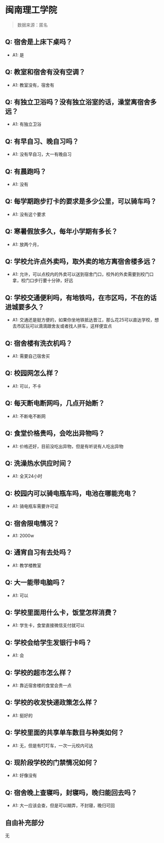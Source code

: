 # 闽南理工学院

> 数据来源：匿名

## Q: 宿舍是上床下桌吗？

- A1: 是

## Q: 教室和宿舍有没有空调？

- A1: 教室没有，宿舍有

## Q: 有独立卫浴吗？没有独立浴室的话，澡堂离宿舍多远？

- A1: 有独立卫浴

## Q: 有早自习、晚自习吗？

- A1: 没有早自习，大一有晚自习

## Q: 有晨跑吗？

- A1: 没有

## Q: 每学期跑步打卡的要求是多少公里，可以骑车吗？

- A1: 没有这个要求

## Q: 寒暑假放多久，每年小学期有多长？

- A1: 放两个月，

## Q: 学校允许点外卖吗，取外卖的地方离宿舍楼多远？

- A1: 允许，可以点校内的外卖可以送到宿舍门口，校外的外卖需要到校门口拿，校门口步行要十分钟，好远

## Q: 学校交通便利吗，有地铁吗，在市区吗，不在的话进城要多久？

- A1: 交通还是挺方便的，如果你坐地铁抵达晋江，那么花25可以直达学校，想去市区玩可以滴滴跟舍友或者找人拼车，这样便宜点

## Q: 宿舍楼有洗衣机吗？

- A1: 需要自己宿舍买

## Q: 校园网怎么样？

- A1: 可以，不卡

## Q: 每天断电断网吗，几点开始断？

- A1: 不断电不断网

## Q: 食堂价格贵吗，会吃出异物吗？

- A1: 价格还好，目前没吃出异物，但是有听说有人吃出异物

## Q: 洗澡热水供应时间？

- A1: 全天24小时

## Q: 校园内可以骑电瓶车吗，电池在哪能充电？

- A1: 骑电瓶车需要许可证

## Q: 宿舍限电情况？

- A1: 2000w

## Q: 通宵自习有去处吗？

- A1: 教学楼教室

## Q: 大一能带电脑吗？

- A1: 可以

## Q: 学校里面用什么卡，饭堂怎样消费？

- A1: 学生卡，食堂直接微信支付就可以

## Q: 学校会给学生发银行卡吗？

- A1: 会

## Q: 学校的超市怎么样？

- A1: 靠近宿舍楼的食堂会贵一点

## Q: 学校的收发快递政策怎么样？

- A1: 挺好的

## Q: 学校里面的共享单车数目与种类如何？

- A1: 无，但是有叮叮车，一次一元校内可达

## Q: 现阶段学校的门禁情况如何？

- A1: 好像没有

## Q: 宿舍晚上查寝吗，封寝吗，晚归能回去吗？

- A1: 大一应该会查，但是可以糊弄，不封寝，晚归可回

## 自由补充部分

无